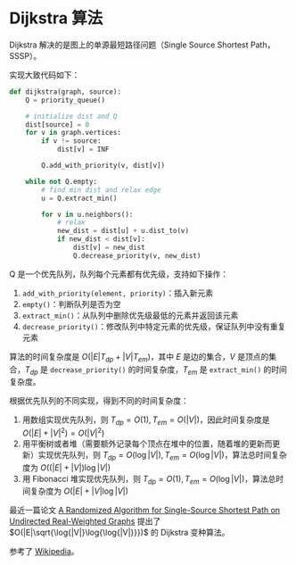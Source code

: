 # Dijkstra 算法

Dijkstra 解决的是图上的单源最短路径问题（Single Source Shortest Path，SSSP）。

实现大致代码如下：

```python
def dijkstra(graph, source):
    Q = priority_queue()

    # initialize dist and Q
    dist[source] = 0
    for v in graph.vertices:
        if v != source:
            dist[v] = INF

        Q.add_with_priority(v, dist[v])

    while not Q.empty:
        # find min dist and relax edge
        u = Q.extract_min()

        for v in u.neighbors():
            # relax
            new_dist = dist[u] + u.dist_to(v)
            if new_dist < dist[v]:
                dist[v] = new_dist
                Q.decrease_priority(v, new_dist)
```

Q 是一个优先队列，队列每个元素都有优先级，支持如下操作：

1. `add_with_priority(element, priority)`：插入新元素
2. `empty()`：判断队列是否为空
3. `extract_min()`：从队列中删除优先级最低的元素并返回该元素
4. `decrease_priority()`：修改队列中特定元素的优先级，保证队列中没有重复元素

算法的时间复杂度是 $O(|E|T_{dp}+|V|T_{em})$，其中 $E$ 是边的集合，$V$ 是顶点的集合，$T_{dp}$ 是 `decrease_priority()` 的时间复杂度，$T_{em}$ 是 `extract_min()` 的时间复杂度。

根据优先队列的不同实现，得到不同的时间复杂度：

1. 用数组实现优先队列，则 $T_{dp}=O(1), T_{em}=O(|V|)$，因此时间复杂度是 $O(|E|+|V|^2)=O(|V|^2)$
2. 用平衡树或者堆（需要额外记录每个顶点在堆中的位置，随着堆的更新而更新）实现优先队列，则 $T_{dp}=O(\log{|V|}), T_{em}=O(\log{|V|})$，算法总时间复杂度为 $O((|E|+|V|)\log{|V|})$
3. 用 Fibonacci 堆实现优先队列，则 $T_{dp}=O(1), T_{em}=O(\log{|V|})$，算法总时间复杂度为 $O(|E|+|V|\log{|V|})$

最近一篇论文 [A Randomized Algorithm for Single-Source Shortest Path on Undirected Real-Weighted Graphs](https://arxiv.org/pdf/2307.04139.pdf) 提出了 $O(|E|\sqrt{\log{|V|}\log{\log{|V|}}})$ 的 Dijkstra 变种算法。

参考了 [Wikipedia](https://en.wikipedia.org/wiki/Dijkstra%27s_algorithm)。
